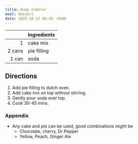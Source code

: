 ```yaml
---
title: Dump Cobbler
meal: dessert
date: 2025-10-22 08:45 -0400
---
```


|| Ingredients |
|-:|-|
1         | cake mix
2 cans    | pie filling
1 can     | soda

## Directions

1. Add pie filling to dutch oven.
2. Add cake mix on top without stirring.
3. Gently pour soda over top.
4. Cook 30-45 mins.

### Appendix

* Any cake and pie can be used, good combinations might be
  * Chocolate, cherry, Dr Pepper
  * Yellow, Peach, Ginger Ale
